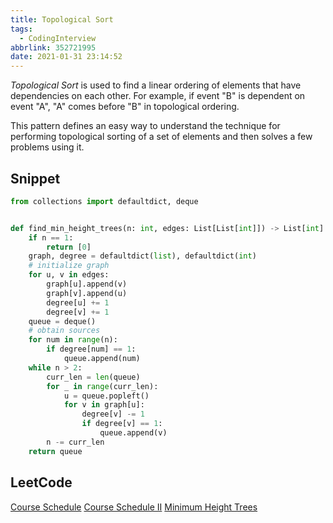 ```yaml
---
title: Topological Sort
tags:
  - CodingInterview
abbrlink: 352721995
date: 2021-01-31 23:14:52
---
```

_Topological Sort_ is used to find a linear ordering of elements that have dependencies on each other. For example, if event "B" is dependent on event "A", "A" comes before "B" in topological ordering.

This pattern defines an easy way to understand the technique for performing topological sorting of a set of elements and then solves a few problems using it.

## Snippet
```python
from collections import defaultdict, deque


def find_min_height_trees(n: int, edges: List[List[int]]) -> List[int]:
    if n == 1:
        return [0]
    graph, degree = defaultdict(list), defaultdict(int)
    # initialize graph
    for u, v in edges:
        graph[u].append(v)
        graph[v].append(u)
        degree[u] += 1
        degree[v] += 1
    queue = deque()
    # obtain sources
    for num in range(n):
        if degree[num] == 1:
            queue.append(num)
    while n > 2:
        curr_len = len(queue)
        for _ in range(curr_len):
            u = queue.popleft()
            for v in graph[u]:
                degree[v] -= 1
                if degree[v] == 1:
                    queue.append(v)
        n -= curr_len
    return queue 
```

## LeetCode
[Course Schedule](https://leetcode.com/problems/course-schedule/)
[Course Schedule II](https://leetcode.com/problems/course-schedule-ii/)
[Minimum Height Trees](https://leetcode.com/problems/minimum-height-trees/)

